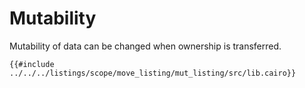 # Mutability

Mutability of data can be changed when ownership is transferred.

```cairo,editable
{{#include ../../../listings/scope/move_listing/mut_listing/src/lib.cairo}}
```

